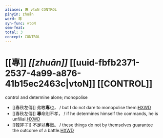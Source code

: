 ```yaml
---
aliases: 專 vtoN CONTROL
pinyin: zhuān
word: 專
syn-func: vtoN
sem-feat: 
total: 3
concept: CONTROL 
---
```

# [[專]] *[[zhuān]]*  [[uuid-fbfb2371-2537-4a99-a876-41b15ec2463c|vtoN]] [[CONTROL]]
control and determine alone; monopolise
 - [[春秋左傳]] 弗敢**專**也， / but I do not dare to monopolise them:[HXWD](https://hxwd.org/textview.html?location=KR1e0001_tls_003-113a.16)
 - [[春秋左傳]] **專**命則不孝， / if he determines himself the commands, he is unfilial.[HXWD](https://hxwd.org/textview.html?location=KR1e0001_tls_004-36a.20)
 - [[韓非子]] 不足以**專**戰。 / these things do not by themselves guarantee the outcome of a battle.[HXWD](https://hxwd.org/textview.html?location=KR3c0005_tls_019-8a.5)